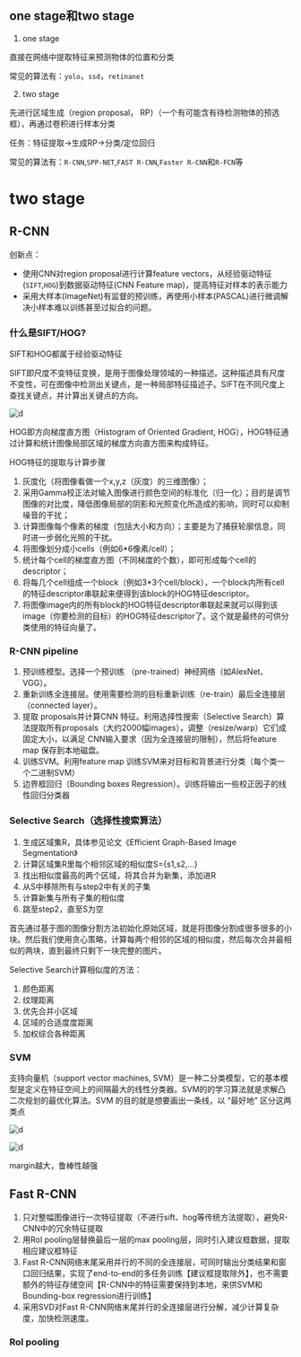 ## one stage和two stage
1. one stage

直接在网络中提取特征来预测物体的位置和分类

常见的算法有：`yolo`，`ssd`，`retinanet`

2. two stage

先进行区域生成（region proposal， RP）（一个有可能含有待检测物体的预选框），再通过卷积进行样本分类

任务：特征提取->生成RP->分类/定位回归

常见的算法有：`R-CNN`,`SPP-NET`,`FAST R-CNN`,`Faster R-CNN`和`R-FCN`等

# two stage
## R-CNN

创新点：
- 使用CNN对region proposal进行计算feature vectors，从经验驱动特征(`SIFT`,`HOG`)到数据驱动特征(CNN Feature map)，提高特征对样本的表示能力
- 采用大样本(ImageNet)有监督的预训练，再使用小样本(PASCAL)进行微调解决小样本难以训练甚至过拟合的问题。

### 什么是SIFT/HOG?

SIFT和HOG都属于经验驱动特征

SIFT即尺度不变特征变换，是用于图像处理领域的一种描述。这种描述具有尺度不变性，可在图像中检测出关键点，是一种局部特征描述子。SIFT在不同尺度上查找关键点，并计算出关键点的方向。

![d](https://img-blog.csdnimg.cn/20190316212036359.png)

HOG即方向梯度直方图（Histogram of Oriented Gradient, HOG），HOG特征通过计算和统计图像局部区域的梯度方向直方图来构成特征。

HOG特征的提取与计算步骤

1. 灰度化（将图像看做一个x,y,z（灰度）的三维图像）；
2. 采用Gamma校正法对输入图像进行颜色空间的标准化（归一化）；目的是调节图像的对比度，降低图像局部的阴影和光照变化所造成的影响，同时可以抑制噪音的干扰；
3. 计算图像每个像素的梯度（包括大小和方向）；主要是为了捕获轮廓信息，同时进一步弱化光照的干扰。
4. 将图像划分成小cells（例如6*6像素/cell）；
5. 统计每个cell的梯度直方图（不同梯度的个数），即可形成每个cell的descriptor；
6. 将每几个cell组成一个block（例如3*3个cell/block），一个block内所有cell的特征descriptor串联起来便得到该block的HOG特征descriptor。
7. 将图像image内的所有block的HOG特征descriptor串联起来就可以得到该image（你要检测的目标）的HOG特征descriptor了。这个就是最终的可供分类使用的特征向量了。

### R-CNN pipeline
1. 预训练模型。选择一个预训练 （pre-trained）神经网络（如AlexNet、VGG）。
2. 重新训练全连接层。使用需要检测的目标重新训练（re-train）最后全连接层（connected layer）。
3. 提取 proposals并计算CNN 特征。利用选择性搜索（Selective Search）算法提取所有proposals（大约2000幅images），调整（resize/warp）它们成固定大小，以满足 CNN输入要求（因为全连接层的限制），然后将feature map 保存到本地磁盘。
4. 训练SVM。利用feature map 训练SVM来对目标和背景进行分类（每个类一个二进制SVM）
5. 边界框回归（Bounding boxes Regression）。训练将输出一些校正因子的线性回归分类器

### Selective Search（选择性搜索算法）
1. 生成区域集R，具体参见论文《Efficient Graph-Based Image Segmentation》
2. 计算区域集R里每个相邻区域的相似度S={s1,s2,…}
3. 找出相似度最高的两个区域，将其合并为新集，添加进R
4. 从S中移除所有与step2中有关的子集
5. 计算新集与所有子集的相似度
6. 跳至step2，直至S为空

首先通过基于图的图像分割方法初始化原始区域，就是将图像分割成很多很多的小块。然后我们使用贪心策略，计算每两个相邻的区域的相似度，然后每次合并最相似的两块，直到最终只剩下一块完整的图片。

Selective Search计算相似度的方法：
1. 颜色距离
2. 纹理距离
3. 优先合并小区域
4. 区域的合适度度距离
5. 加权综合各种距离

### SVM
支持向量机（support vector machines, SVM）是一种二分类模型，它的基本模型是定义在特征空间上的间隔最大的线性分类器。SVM的的学习算法就是求解凸二次规划的最优化算法。SVM 的目的就是想要画出一条线，以 “最好地” 区分这两类点

![d](https://img-blog.csdnimg.cn/20190302091934374.png)

![d](https://img-blog.csdnimg.cn/20190302091934374.png)

margin越大，鲁棒性越强

## Fast R-CNN
1. 只对整幅图像进行一次特征提取（不进行sift、hog等传统方法提取），避免R-CNN中的冗余特征提取
2. 用RoI pooling层替换最后一层的max pooling层，同时引入建议框数据，提取相应建议框特征
3. Fast R-CNN网络末尾采用并行的不同的全连接层，可同时输出分类结果和窗口回归结果，实现了end-to-end的多任务训练【建议框提取除外】，也不需要额外的特征存储空间【R-CNN中的特征需要保持到本地，来供SVM和Bounding-box regression进行训练】
4. 采用SVD对Fast R-CNN网络末尾并行的全连接层进行分解，减少计算复杂度，加快检测速度。

### RoI pooling

